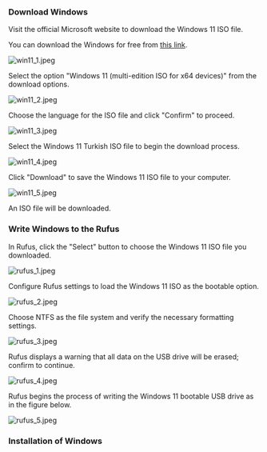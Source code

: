 ### Download Windows

Visit the official Microsoft website to download the Windows 11 ISO file.

You can download the Windows for free from [this link](https://www.microsoft.com/tr-tr/software-download/windows11). 

![win11_1.jpeg](./figures/win11_1.jpeg)

Select the option "Windows 11 (multi-edition ISO for x64 devices)" from the download options.

![win11_2.jpeg](./figures/win11_2.jpeg)

Choose the language for the ISO file and click "Confirm" to proceed.

![win11_3.jpeg](./figures/win11_3.jpeg)

Select the Windows 11 Turkish ISO file to begin the download process.

![win11_4.jpeg](./figures/win11_4.jpeg)

Click "Download" to save the Windows 11 ISO file to your computer.

![win11_5.jpeg](./figures/win11_5.jpeg)

An ISO file will be downloaded.

### Write Windows to the Rufus

In Rufus, click the "Select" button to choose the Windows 11 ISO file you downloaded.

![rufus_1.jpeg](./figures/rufus_1.jpeg)


Configure Rufus settings to load the Windows 11 ISO as the bootable option.

![rufus_2.jpeg](./figures/rufus_2.jpeg)

Choose NTFS as the file system and verify the necessary formatting settings.

![rufus_3.jpeg](./figures/rufus_3.jpeg)

Rufus displays a warning that all data on the USB drive will be erased; confirm to continue.

![rufus_4.jpeg](./figures/rufus_4.jpeg)

Rufus begins the process of writing the Windows 11 bootable USB drive as in the figure below.

![rufus_5.jpeg](./figures/rufus_5.jpeg)

### Installation of Windows
